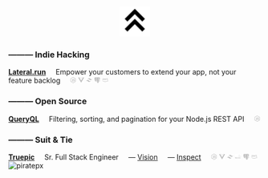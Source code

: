 <p align="center">
  <img src="assets/chevron.svg" width="60" height="60" alt="Justin Stayton" />
</p>

### ——— Indie Hacking

**[Lateral.run](https://www.lateral.run/)**
&nbsp;&nbsp;&nbsp;&nbsp;Empower your customers to extend your app, not your feature backlog
&nbsp;&nbsp;&nbsp;&nbsp;[<img src="assets/node_js.svg" width="12" height="12" alt="Node.js" />](https://nodejs.org/)
[<img src="assets/vue_js.svg" width="12" height="12" alt="Vue.js" />](https://vuejs.org/)
[<img src="assets/tailwind_css.svg" width="12" height="12" alt="Tailwind CSS" />](https://tailwindcss.com/)
[<img src="assets/postgresql.svg" width="12" height="12" alt="PostgreSQL" />](https://www.postgresql.org/)
[<img src="assets/aws.svg" width="12" height="12" alt="AWS" />](https://aws.amazon.com/)

### ——— Open Source

**[QueryQL](https://github.com/TRUEPIC/queryql)**
&nbsp;&nbsp;&nbsp;&nbsp;Filtering, sorting, and pagination for your Node.js REST API
&nbsp;&nbsp;&nbsp;&nbsp;[<img src="assets/node_js.svg" width="12" height="12" alt="Node.js" />](https://nodejs.org/)

### ——— Suit & Tie

**[Truepic](https://truepic.com/)**
&nbsp;&nbsp;&nbsp;&nbsp;Sr. Full Stack Engineer
&nbsp;&nbsp;&nbsp;&nbsp;— [Vision](https://truepic.com/truepic-vision/)
&nbsp;&nbsp;&nbsp;&nbsp;— [Inspect](https://inspect.photo/)
&nbsp;&nbsp;&nbsp;&nbsp;[<img src="assets/node_js.svg" width="12" height="12" alt="Node.js" />](https://nodejs.org/)
[<img src="assets/vue_js.svg" width="12" height="12" alt="Vue.js" />](https://vuejs.org/)
[<img src="assets/tailwind_css.svg" width="12" height="12" alt="Tailwind CSS" />](https://tailwindcss.com/)
[<img src="assets/mysql.svg" width="12" height="12" alt="MySQL" />](https://www.mysql.com/)
[<img src="assets/postgresql.svg" width="12" height="12" alt="PostgreSQL" />](https://www.postgresql.org/)
[<img src="assets/aws.svg" width="12" height="12" alt="AWS" />](https://aws.amazon.com/)
![piratepx](https://app.piratepx.com/ship?p=e91ddd1b-31ad-4c36-b03e-be4a1e9a7678&i=jstayton)
